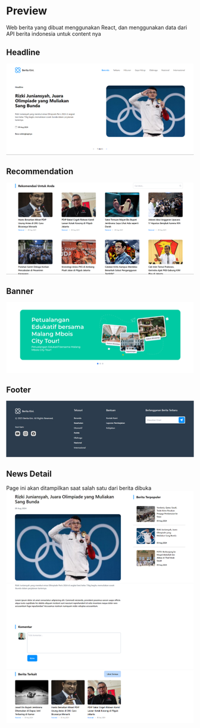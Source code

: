 # Preview
Web berita yang dibuat menggunakan React, dan menggunakan data dari API berita indonesia untuk content nya
## Headline
![alt text](public/images/Headline.png)

## Recommendation
![alt text](public/images/Recommendation.png)

## Banner
![alt text](public/images/Banner.png)

## Footer
![alt text](public/images/Footer.png)

## News Detail
Page ini akan ditampilkan saat salah satu dari berita dibuka
![alt text](public/images/DetailNews.png)
![alt text](public/images/DetailNews2.png)
![alt text](public/images/DetailNews3.png)